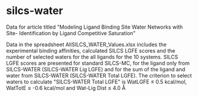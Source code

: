 # silcs-water
Data for article titled "Modeling Ligand Binding Site Water Networks with Site- Identification by Ligand Competitive Saturation"

Data in the spreadsheet AllSILCS_WATER_Values.xlsx includes the experimental binding
affinities, calculated SILCS LGFE scores and the number of selected waters for the all ligands
for the 10 systems. SILCS LGFE scores are presented for standard SILCS-MC, for the ligand
only from SILCS-WATER (SILCS-WATER Lig LGFE) and for the sum of the ligand and water
from SILCS-WATER (SILCS-WATER Total LGFE). The criterion to select waters to calculate "SILCS-WATER Total LGFE"
is WatLGFE ≤ 0.5 kcal/mol, WatTotE ≤ -0.6 kcal/mol and Wat-Lig Dist ≤ 4.0 Å

